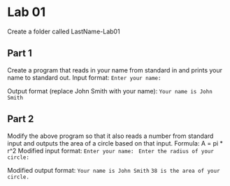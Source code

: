 # Lab 01
Create a folder called LastName-Lab01
## Part 1
Create a program that reads in your name from standard in and prints your name to standard out.
Input format:
`Enter your name: `

Output format (replace John Smith with your name):
`Your name is John Smith`

## Part 2
Modify the above program so that it also reads a number from standard input and outputs the area of a circle based on that input.
Formula: A = pi * r^2
Modified input format:
`Enter your name: `
`Enter the radius of your circle: `

Modified output format:
`Your name is John Smith`
`38 is the area of your circle.`